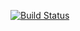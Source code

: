 <a href="https://continuousphp.com/git-hub/ankitjain28may/registration-module"><img alt="Build Status" src="https://status.continuousphp.com/git-hub/ankitjain28may/registration-module?token=bc2756bb-c28b-4896-a3cb-ca62ef41f3cb&branch=master" /></a>